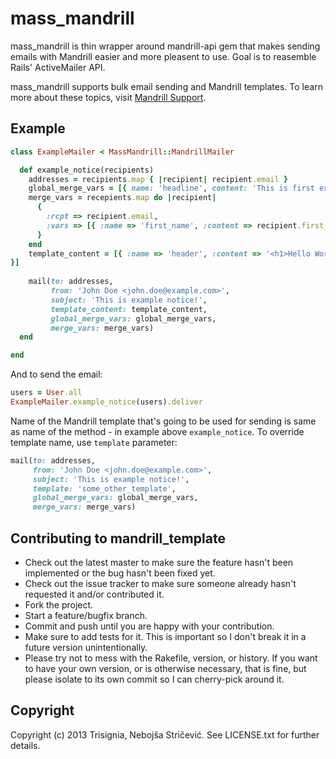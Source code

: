 mass_mandrill
=============

mass_mandrill is thin wrapper around mandrill-api gem that makes sending emails with Mandrill easier and more pleasent to use. Goal is to reasemble Rails' ActiveMailer API.

mass_mandrill supports bulk email sending and Mandrill templates. To learn more about these topics, visit [Mandrill Support](http://help.mandrill.com/home).

Example
-------

```ruby
class ExampleMailer < MassMandrill::MandrillMailer

  def example_notice(recipients)
    addresses = recipients.map { |recipient| recipient.email }
    global_merge_vars = [{ name: 'headline', content: 'This is first example notice' }]
    merge_vars = recepients.map do |recipient|
      {
        :rcpt => recipient.email,
        :vars => [{ :name => 'first_name', :content => recipient.first_name }]
      }
    end
    template_content = [{ :name => 'header', :content => '<h1>Hello World</h1>'
}]
    
    mail(to: addresses,
         from: 'John Doe <john.doe@example.com>',
         subject: 'This is example notice!',
         template_content: template_content,
         global_merge_vars: global_merge_vars,
         merge_vars: merge_vars)
  end

end
```

And to send the email:

```ruby
users = User.all
ExampleMailer.example_notice(users).deliver
```

Name of the Mandrill template that's going to be used for sending is same as name of the method - in example above `example_notice`. To override template name, use `template` parameter:

```ruby
mail(to: addresses,
     from: 'John Doe <john.doe@example.com>',
     subject: 'This is example notice!',
     template: 'some_other_template',
     global_merge_vars: global_merge_vars,
     merge_vars: merge_vars)
```

Contributing to mandrill_template
---------------------------------
 
* Check out the latest master to make sure the feature hasn't been implemented or the bug hasn't been fixed yet.
* Check out the issue tracker to make sure someone already hasn't requested it and/or contributed it.
* Fork the project.
* Start a feature/bugfix branch.
* Commit and push until you are happy with your contribution.
* Make sure to add tests for it. This is important so I don't break it in a future version unintentionally.
* Please try not to mess with the Rakefile, version, or history. If you want to have your own version, or is otherwise necessary, that is fine, but please isolate to its own commit so I can cherry-pick around it.

Copyright
---------

Copyright (c) 2013 Trisignia, Nebojša Stričević. See LICENSE.txt for
further details.
